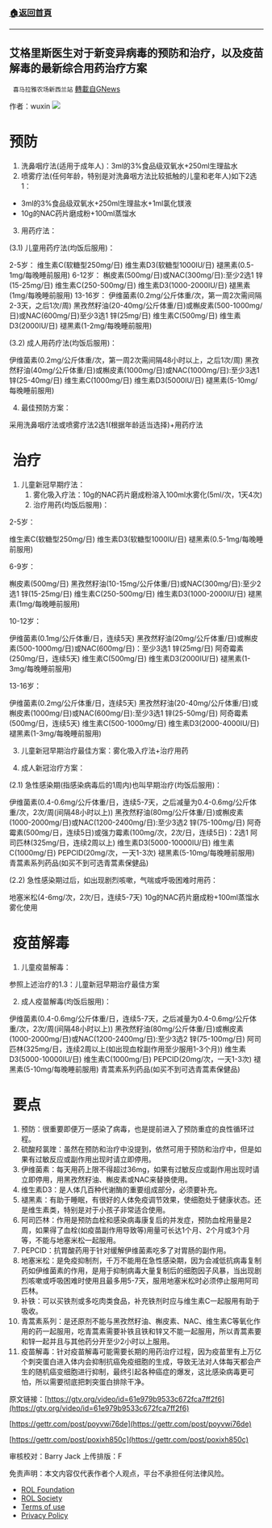 ###  [:house:返回首頁](https://github.com/ourhimalayas/txt)
---


## 艾格里斯医生对于新变异病毒的预防和治疗，以及疫苗解毒的最新综合用药治疗方案
` 喜马拉雅农场新西兰站` [轉載自GNews](https://gnews.org/zh-hans/1997050/)

作者：wuxin
![](https://assets.gnews.org/wp-content/uploads/2022/02/图片-1-1.jpg)
# 预防

1. 洗鼻咽疗法(适用于成年人)：3ml的3%食品级双氧水+250ml生理盐水
2. 喷雾疗法(任何年龄，特别是对洗鼻咽方法比较抵触的儿童和老年人)如下2选1：


- 3ml的3%食品级双氧水+250ml生理盐水+1ml氯化镁液
- 10g的NAC药片磨成粉+100ml蒸馏水


3. 用药疗法：

(3.1) 儿童用药疗法(均饭后服用)：

2-5岁：
维生素C(软糖型250mg/日)
维生素D3(软糖型1000IU/日)
褪黑素(0.5-1mg/每晚睡前服用)
6-12岁：
槲皮素(500mg/日)或NAC(300mg/日):至少2选1
锌(15-25mg/日)
维生素C(250-500mg/日)
维生素D3(1000-2000IU/日)
褪黑素(1mg/每晚睡前服用)
13-16岁：
伊维菌素(0.2mg/公斤体重/次，第一周2次需间隔2-3天，之后1次/周)
黑孜然籽油(20-40mg/公斤体重/日)或槲皮素(500-1000mg/日)或NAC(600mg/日)至少3选1
锌(25mg/日)
维生素C(500mg/日)
维生素D3(2000IU/日)
褪黑素(1-2mg/每晚睡前服用)

(3.2) 成人用药疗法(均饭后服用)：

伊维菌素(0.2mg/公斤体重/次，第一周2次需间隔48小时以上，之后1次/周)
黑孜然籽油(40mg/公斤体重/日)或槲皮素(1000mg/日)或NAC(1000mg/日):至少3选1
锌(25-40mg/日)
维生素C(1000mg/日)
维生素D3(5000IU/日)
褪黑素(5-10mg/每晚睡前服用)

4. 最佳预防方案：

采用洗鼻咽疗法或喷雾疗法2选1(根据年龄适当选择)+用药疗法

#  治疗

1. 儿童新冠早期疗法：
    1. 雾化吸入疗法：10g的NAC药片磨成粉溶入100ml水雾化(5ml/次，1天4次)
    2. 治疗用药(均饭后服用)：


2-5岁：

维生素C(软糖型250mg/日)
维生素D3(软糖型1000IU/日)
褪黑素(0.5-1mg/每晚睡前服用)

6-9岁：

槲皮素(500mg/日)
黑孜然籽油(10-15mg/公斤体重/日)或NAC(300mg/日):至少2选1
锌(15-25mg/日)
维生素C(250-500mg/日)
维生素D3(1000-2000IU/日)
褪黑素(1mg/每晚睡前服用)

10-12岁：

伊维菌素(0.1mg/公斤体重/日，连续5天)
黑孜然籽油(20mg/公斤体重/日)或槲皮素(500-1000mg/日)或NAC(600mg/日)：至少3选1
锌(25mg/日)
阿奇霉素(250mg/日，连续5天)
维生素C(500mg/日)
维生素D3(2000IU/日)
褪黑素(1-3mg/每晚睡前服用)

13-16岁：

伊维菌素(0.2mg/公斤体重/日，连续5天)
黑孜然籽油(20-40mg/公斤体重/日)或槲皮素(1000mg/日)或NAC(600mg/日):至少3选1
锌(25-50mg/日)
阿奇霉素(500mg/日，连续5天)
维生素C(500-1000mg/日)
维生素D3(2000-4000IU/日)
褪黑素(1-3mg/每晚睡前服用)

3. 儿童新冠早期治疗最佳方案：雾化吸入疗法+治疗用药

2. 成人新冠治疗方案：

(2.1) 急性感染期(指感染病毒后的1周内)也叫早期治疗(均饭后服用)：

伊维菌素(0.4-0.6mg/公斤体重/日，连续5-7天，之后减量为0.4-0.6mg/公斤体重/次，2次/周(间隔48小时以上))
黑孜然籽油(80mg/公斤体重/日)或槲皮素(1000-2000mg/日)或NAC(1200-2400mg/日):至少3选2
锌(75-100mg/日)
阿奇霉素(500mg/日，连续5日)或强力霉素(100mg/次，2次/日，连续5日)：2选1
阿司匹林(325mg/日，连续2周以上)
维生素D3(5000-10000IU/日)
维生素C(1000mg/日)
PEPCID(20mg/次，一天1-3次)
褪黑素(5-10mg/每晚睡前服用)
青蒿素系列药品(如买不到可选青蒿素保健品)

(2.2) 急性感染期过后，如出现剧烈咳嗽，气喘或呼吸困难时用药：

地塞米松(4-6mg/次，2次/日，连续5-7天)
10g的NAC药片磨成粉+100ml蒸馏水雾化使用

#  疫苗解毒

1. 儿童疫苗解毒：


参照上述治疗的1.3：儿童新冠早期治疗最佳方案

2. 成人疫苗解毒(均饭后服用)：

伊维菌素(0.4-0.6mg/公斤体重/日，连续5-7天，之后减量为0.4-0.6mg/公斤体重/次，2次/周(间隔48小时以上))
黑孜然籽油(80mg/公斤体重/日)或槲皮素(1000-2000mg/日)或NAC(1200-2400mg/日):至少3选2
锌(75-100mg/日)
阿司匹林(325mg/日，连续2周以上(如出现血栓副作用至少服用1-3个月))
维生素D3(5000-10000IU/日)
维生素C(1000mg/日)
PEPCID(20mg/次，一天1-3次)
褪黑素(5-10mg/每晚睡前服用)
青蒿素系列药品(如买不到可选青蒿素保健品)

#  要点

1. 预防：很重要即便万一感染了病毒，也是提前进入了预防重症的良性循环过程。
2. 硫酸羟氯喹：虽然在预防和治疗中没提到，依然可用于预防和治疗中，但是如果有过敏反应或副作用出现时请立即停用。
3. 伊维菌素：每天用药上限不得超过36mg，如果有过敏反应或副作用出现时请立即停用，用黑孜然籽油、槲皮素或NAC来替换使用。
4. 维生素D3：是人体几百种代谢酶的重要组成部分，必须要补充。
5. 褪黑素：有助于睡眠，有很好的人体免疫调节效果，使细胞处于健康状态。还是维生素类，特别是对于小孩子非常适合使用。
6. 阿司匹林：作用是预防血栓和感染病毒康复后的并发症，预防血栓用量是2周，如果得了血栓(如疫苗副作用导致等)用量可长达1个月、2个月或3个月等，不能与地塞米松一起服用。
7. PEPCID：抗胃酸药用于针对缓解伊维菌素吃多了对胃肠的副作用。
8. 地塞米松：是免疫抑制剂，千万不能用在急性感染期，因为会减低抗病毒复制药如伊维菌素的作用，是用于抑制病毒大量复制后的细胞因子风暴，当出现剧烈咳嗽或呼吸困难时使用且最多用5-7天，服用地塞米松时必须停止服用阿司匹林。
9. 补铁：可以买铁剂或多吃肉类食品，补充铁剂时应与维生素C一起服用有助于吸收。
10. 青蒿素系列：是还原剂不能与黑孜然籽油、槲皮素、NAC、维生素C等氧化作用的药一起服用，吃青蒿素需要补铁且铁和锌又不能一起服用，所以青蒿素要和锌一起并且与其他药分开至少2小时以上服用。
11. 疫苗解毒：针对疫苗解毒可能需要长期的用药治疗过程，因为疫苗里有上万亿个刺突蛋白进入体内会抑制抗癌免疫细胞的生成，导致无法对人体每天都会产生的随机癌变细胞进行抑制，最终引起各种癌症的爆发，这比感染病毒更可怕，所以需要彻底把刺突蛋白排除干净。


原文链接：[https://gtv.org/video/id=61e979b9533c672fca7ff2f6](https://gtv.org/video/id=61e979b9533c672fca7ff2f6)

[https://gettr.com/post/poyvwi76de](https://gettr.com/post/poyvwi76de)

[https://gettr.com/post/poxixh850c](https://gettr.com/post/poxixh850c)



审核校对：Barry Jack
上传排版：F

 

免责声明：本文内容仅代表作者个人观点，平台不承担任何法律风险。

- [ROL Foundation](https://rolfoundation.org/)
- [ROL Society](https://rolsociety.org/)
- [Terms of use](https://gnews.org/terms-of-use-3/)
- [Privacy Policy](https://gnews.org/privacy-policy/)
